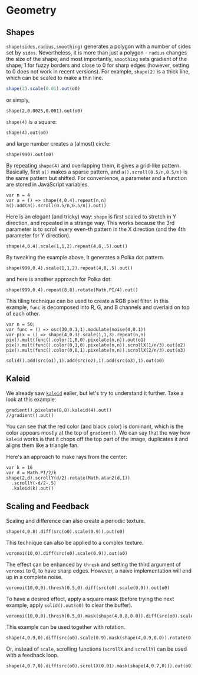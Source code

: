 Geometry
========

Shapes
--------

`shape(sides,radius,smoothing)` generates a polygon with a number of sides set by `sides`. Nevertheless, it is more than just a polygon - `radius` changes the size of the shape, and most importantly, `smoothing` sets gradient of the shape; 1 for fuzzy borders and close to 0 for sharp edges (however, setting to 0 does not work in recent versions). For example, `shape(2)` is a thick line, which can be scaled to make a thin line.

```javascript
shape(2).scale(0.01).out(o0)
```

or simply,

```hydra
shape(2,0.0025,0.001).out(o0)
```

`shape(4)` is a square:

```hydra
shape(4).out(o0)
```

and large number creates a (almost) circle:

```hydra
shape(999).out(o0)
```

By repeating `shape(4)` and overlapping them, it gives a grid-like pattern. Basically, first `a()` makes a sparse pattern, and `a().scroll(0.5/n,0.5/n)` is the same pattern but shifted. For convenience, a parameter and a function are stored in JavaScript variables.

```hydra
var n = 4
var a = () => shape(4,0.4).repeat(n,n)
a().add(a().scroll(0.5/n,0.5/n)).out()
```

Here is an elegant (and tricky) way: `shape` is first scaled to stretch in Y direction, and repeated in a strange way. This works because the 3rd parameter is to scroll every even-th pattern in the X direction (and the 4th parameter for Y direction).

```hydra
shape(4,0.4).scale(1,1,2).repeat(4,8,.5).out()
```

By tweaking the example above, it generates a Polka dot pattern.

```hydra
shape(999,0.4).scale(1,1,2).repeat(4,8,.5).out()
```

and here is another approach for Polka dot:

```hydra
shape(999,0.4).repeat(8,8).rotate(Math.PI/4).out()
```

This tiling technique can be used to create a RGB pixel filter. In this example, `func` is decomposed into R, G, and B channels and overlaid on top of each other.

```hydra
var n = 50;
var func = () => osc(30,0.1,1).modulate(noise(4,0.1))
var pix = () => shape(4,0.3).scale(1,1,3).repeat(n,n)
pix().mult(func().color(1,0,0).pixelate(n,n)).out(o1)
pix().mult(func().color(0,1,0).pixelate(n,n)).scrollX(1/n/3).out(o2)
pix().mult(func().color(0,0,1).pixelate(n,n)).scrollX(2/n/3).out(o3)

solid().add(src(o1),1).add(src(o2),1).add(src(o3),1).out(o0)
```

Kaleid
--------

We already saw [`kaleid`](textures?id=oscillator) ealier, but let's try to understand it further. Take a look at this example:

```hydra
gradient().pixelate(8,8).kaleid(4).out()
//gradient().out()
```

You can see that the red color (and black color) is dominant, which is the color appears mostly at the top of `gradient()`. We can say that the way how `kaleid` works is that it chops off the top part of the image, duplicates it and aligns them like a triangle fan. 

Here's an approach to make rays from the center:


```hydra
var k = 16
var d = Math.PI/2/k
shape(2,d).scrollY(d/2).rotate(Math.atan2(d,1))
  .scrollY(-d/2-.5)
  .kaleid(k).out()
```

Scaling and Feedback
--------

Scaling and difference can also create a periodic texture.

```hydra
shape(4,0.8).diff(src(o0).scale(0.9)).out(o0)
```

This technique can also be applied to a complex texture.

```hydra
voronoi(10,0).diff(src(o0).scale(0.9)).out(o0)
```

The effect can be enhanced by `thresh` and setting the third argument of `voronoi` to 0, to have sharp edges. However, a naive implementation will end up in a complete noise.

```hydra
voronoi(10,0,0).thresh(0.5,0).diff(src(o0).scale(0.9)).out(o0)
```

To have a desired effect, apply a square mask (before trying the next example, apply `solid().out(o0)` to clear the buffer).

```hydra
voronoi(10,0,0).thresh(0.5,0).mask(shape(4,0.8,0.0)).diff(src(o0).scale(0.9)).out(o0)
```

This example can be used together with rotation.

```hydra
shape(4,0.9,0).diff(src(o0).scale(0.9).mask(shape(4,0.9,0.0)).rotate(0.1)).out(o0)
```

Or, instead of `scale`, scrolling functions (`scrollX` and `scrollY`) can be used with a feedback loop.

```hydra
shape(4,0.7,0).diff(src(o0).scrollX(0.01).mask(shape(4,0.7,0))).out(o0)
```
